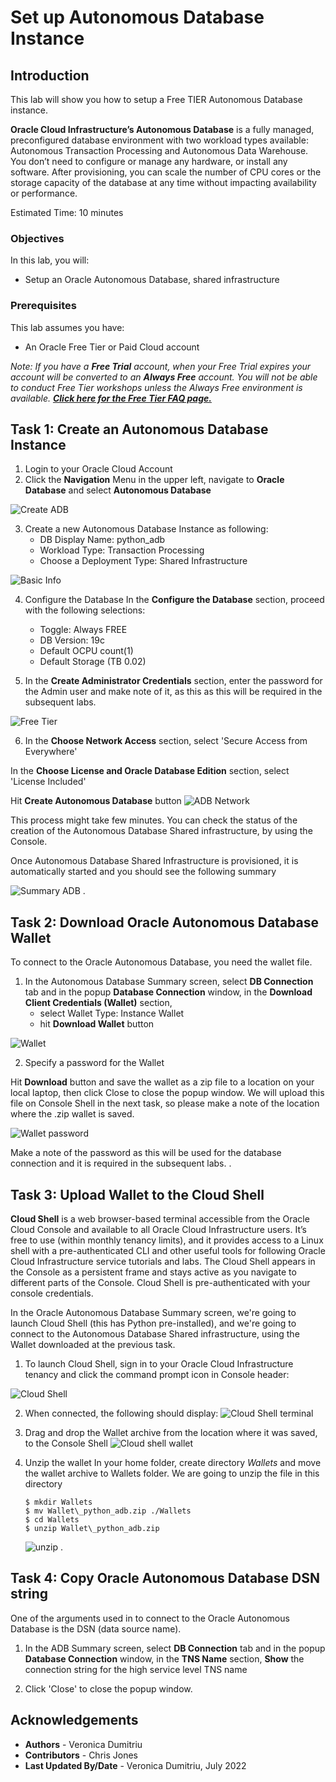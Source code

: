 # Set up Autonomous Database Instance

## Introduction

This lab will show you how to setup a Free TIER Autonomous Database  instance.

**Oracle Cloud Infrastructure’s Autonomous Database** is a fully managed, preconfigured database environment with two workload types available: Autonomous Transaction Processing and Autonomous Data Warehouse. You don’t need to configure or manage any hardware, or install any software. After provisioning, you can scale the number of CPU cores or the storage capacity of the database at any time without impacting availability or performance.

Estimated Time: 10 minutes

### Objectives

In this lab, you will:

- Setup an Oracle Autonomous Database, shared infrastructure

### Prerequisites

This lab assumes you have: 
- An Oracle Free Tier or Paid Cloud account 


*Note: If you have a **Free Trial** account, when your Free Trial expires your account will be converted to an **Always Free** account. You will not be able to conduct Free Tier workshops unless the Always Free environment is available. **[Click here for the Free Tier FAQ page.](https://www.oracle.com/cloud/free/faq.html)***

## Task 1: Create an Autonomous Database Instance

1.  Login to your Oracle Cloud Account
2.  Click the **Navigation** Menu in the upper left, navigate to **Oracle Database** and select **Autonomous Database**

 ![Create ADB](./images/create_adb.png " ")

3. Create a new Autonomous Database Instance as following:
    - DB Display Name: python_adb
    - Workload Type: Transaction Processing
    - Choose a Deployment Type: Shared Infrastructure

 ![Basic Info](./images/basic_info.png " ")

4. Configure the Database
In the **Configure the Database** section, proceed with the following selections: 
    - Toggle: Always FREE
    - DB Version: 19c
    - Default OCPU count(1)
    - Default Storage (TB 0.02)

5. In the **Create Administrator Credentials** section, enter the password for the Admin user and make note of it, as this as this will be required in the subsequent labs.

 ![Free Tier](./images/free_tier.png " ")

6. In the **Choose Network Access** section, select 'Secure Access from Everywhere'

In the **Choose License and Oracle Database Edition** section, select 'License Included'

Hit **Create Autonomous Database** button
 ![ADB Network](./images/adb_network.png " ")

This process might take few minutes. You can check the status of the creation of the Autonomous Database Shared infrastructure, by using the Console.

Once Autonomous Database Shared Infrastructure is provisioned, it is automatically started and you should see the following summary

 ![Summary ADB](./images/summary.png " ")
.

## Task 2: Download Oracle Autonomous Database Wallet

To connect to the Oracle Autonomous Database, you need the wallet file.

1.  In the Autonomous Database Summary screen, select **DB Connection** tab and in the popup **Database Connection** window, in the **Download Client Credentials (Wallet)** section, 
    -  select Wallet Type: Instance Wallet
    - hit **Download Wallet** button

 ![Wallet](./images/Wallet.png " ")

2. Specify a password for the Wallet

Hit **Download** button and save the wallet as a zip file to a location on your local laptop, then click Close to close the popup window. We will upload this file on Console Shell in the next task, so please make a note of the location where the .zip wallet is saved.

 ![Wallet password](./images/wallet_password.png " ")

Make a note of the password as this will be used for the database connection and it is required in the subsequent labs.
.

## Task 3: Upload Wallet to the Cloud Shell

**Cloud Shell**  is a web browser-based terminal accessible from the Oracle Cloud Console and available to all Oracle Cloud Infrastructure users. It’s free to use (within monthly tenancy limits), and it provides access to a Linux shell with a pre-authenticated CLI and other useful tools for following Oracle Cloud Infrastructure service tutorials and labs. The Cloud Shell appears in the Console as a persistent frame and stays active as you navigate to different parts of the Console. Cloud Shell is pre-authenticated with your console credentials.

In the Oracle Autonomous Database Summary screen, we're going to launch Cloud Shell (this has Python pre-installed), and we're going to connect to the Autonomous Database Shared infrastructure, using the Wallet downloaded at the previous task.  

1. To launch Cloud Shell, sign in to your Oracle Cloud Infrastructure tenancy and click the command prompt icon in Console header:

 ![Cloud Shell](./images/cloud_shell.png " ")

2. When connected, the following should display:
 ![Cloud Shell terminal](./images/cloud_shell_term.png " ")

3. Drag and drop the Wallet archive from the location where it was saved, to the Console Shell
 ![Cloud shell wallet](./images/cloud_shell_wallet.png " ")

4. Unzip the wallet
In your home folder, create directory _Wallets_ and move the wallet archive to Wallets folder. We are going to unzip the file in this directory
    ````
    $ mkdir Wallets
    $ mv Wallet\_python_adb.zip ./Wallets
    $ cd Wallets
    $ unzip Wallet\_python_adb.zip
    ````
    ![unzip](./images/shell_unzip.png " ")
.

## Task 4: Copy Oracle Autonomous Database DSN string

One of the arguments used in to connect to the Oracle Autonomous Database is the DSN (data source name).  

1.  In the ADB Summary screen, select **DB Connection** tab and in the popup **Database Connection** window, in the **TNS Name** section, **Show** the connection string for the high service level TNS name
    
2. Click 'Close' to close the popup window.

## Acknowledgements
- **Authors** - Veronica Dumitriu
- **Contributors** - Chris Jones
- **Last Updated By/Date** - Veronica Dumitriu, July 2022